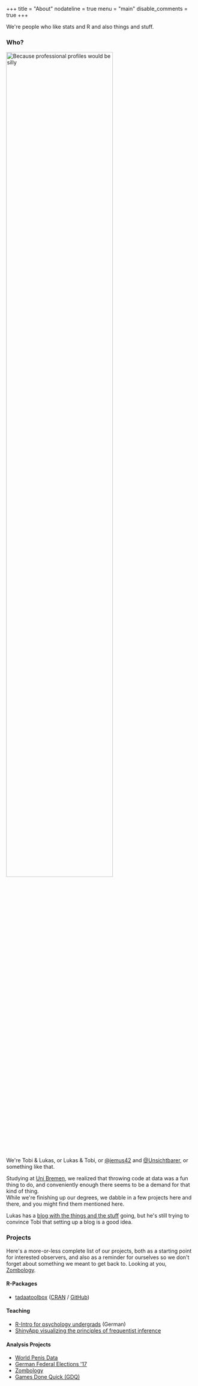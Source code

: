 +++
title = "About"
nodateline = true
menu = "main"
disable_comments = true
+++

We're people who like stats and R and also things and stuff.  

### Who?

<img src="/tobilukas.png" alt="Because professional profiles would be silly" width="75%"/>

We're Tobi & Lukas, or Lukas & Tobi, or [@jemus42](https://twitter.com/jemus42) and [@Unsichtbarer](https://twitter.com/Unsichtbarer), or something like that.  

Studying at [Uni Bremen](http://uni-bremen.de/), we realized that throwing code at data was a fun thing to do, and conveniently enough there seems to be a demand for that kind of thing.  
While we're finishing up our degrees, we dabble in a few projects here and there, and you might find them mentioned here.

Lukas has a [blog with the things and the stuff](https://blog.jemu.name) going, but he's still trying to convince Tobi that setting up a blog is a good idea.

### Projects

Here's a more-or-less complete list of our projects, both as a starting point for interested observers, and also as a reminder for ourselves so we don't forget about something we meant to get back to. Looking at you, [Zombology](https://zombology.tadaa-data.de).

#### R-Packages

- [tadaatoolbox](https://tadaatoolbox.tadaa-data.de/) ([CRAN](https://cran.r-project.org/package=tadaatoolbox) / [GitHub](https://github.com/tadaadata/tadaatoolbox))

#### Teaching

- [R-Intro for psychology undergrads](https://r-intro.tadaa-data.de) (German)
- [ShinyApp visualizing the principles of frequentist inference](https://shiny.tadaa-data.de/teaching/distShiny/)

#### Analysis Projects

- [World Penis Data](https://worldpenis.tadaa-data.de)
- [German Federal Elections '17](https://btw17.tadaa-data.de)
- [Zombology](https://zombology.tadaa-data.de)
- [Games Done Quick (GDQ)](https://gdq.tadaa-data.de)
